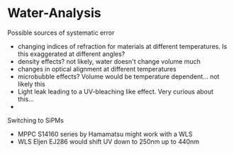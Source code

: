 # Water-Analysis

Possible sources of systematic error
- changing indices of refraction for materials at different temperatures. Is this exaggerated at different angles? 
- density effects? not likely, water doesn't change volume much
- changes in optical alignment at different temperatures
- microbubble effects? Volume would be temperature dependent... not likely this
- Light leak leading to a UV-bleaching like effect. Very curious about this...
- 

Switching to SiPMs

- MPPC S14160 series by Hamamatsu might work with a WLS 
- WLS Eljen EJ286 would shift UV down to 250nm up to 440nm 
